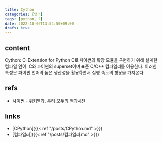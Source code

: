 ```yaml
---
title: Cython
categories: [언어]
tags: [python, C]
date: 2022-10-03T13:54:50+09:00
draft: true
---
```


## content
Cython: C-Extension for Python
C로 파이썬의 확장 모듈을 구현하기 위해 설계한 컴파일 언어. C와 파이썬의 superset이며 표준 C/C++ 컴파일러를 이용한다. 이러한 특성은 파이썬 언어의 높은 생산성을 활용하면서 실행 속도의 향상을 가져온다.



## refs
- [사이썬 - 위키백과, 우리 모두의 백과사전](https://ko.wikipedia.org/wiki/%EC%82%AC%EC%9D%B4%EC%8D%AC)


## links
- [CPython]({{< ref "/posts/CPython.md" >}})
- [컴파일러]({{< ref "/posts/컴파일러.md" >}})
